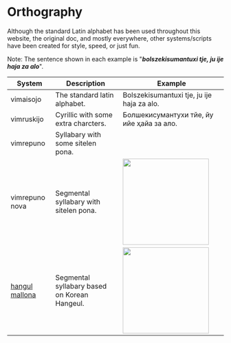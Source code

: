 Orthography
===

Although the standard Latin alphabet has been used throughout this website, the original doc, and mostly everywhere, other systems/scripts have been created for style, speed, or just fun.

Note: The sentence shown in each example is "***bolszekisumantuxi tje, ju ije haja za alo***".

| System | Description | Example |
| ------ | ----------- | ------- |
| vimaisojo | The standard latin alphabet. | Bolszekisumantuxi tje, ju ije haja za alo. |
| vimruskijo | Cyrillic with some extra charcters. | Болшекисумантухи тйе, йу ийе ҳайа за ало. |
| vimrepuno | Syllabary with some sitelen pona. | |
| vimrepuno nova | Segmental syllabary with sitelen pona. | <img src="https://almostahexagon2.github.io/lri/uploads/imgs/orthography/vimrepuno-nova.webp" height="200" />|
| [hangul mallona](orthography/hangul-mallona.md) | Segmental syllabary based on Korean Hangeul. | <img src="https://almostahexagon2.github.io/lri/uploads/imgs/orthography/hangul-mallona.jpg" height="200" />|
